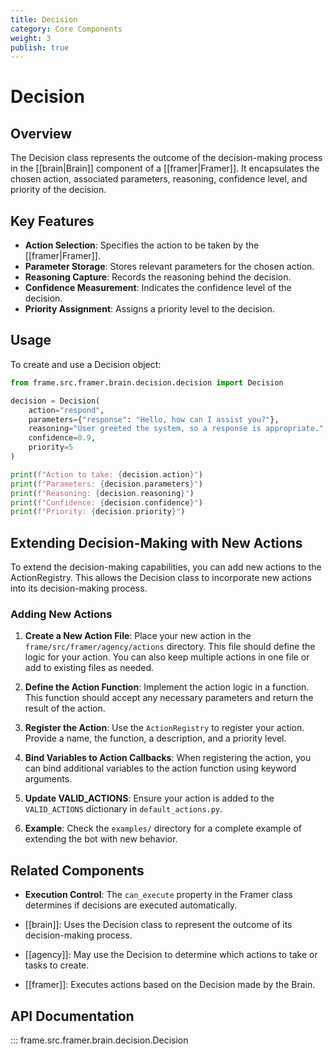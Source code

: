 ```yaml
---
title: Decision
category: Core Components
weight: 3
publish: true
---
```


# Decision

## Overview

The Decision class represents the outcome of the decision-making process in the [[brain|Brain]] component of a [[framer|Framer]]. It encapsulates the chosen action, associated parameters, reasoning, confidence level, and priority of the decision.

## Key Features

- **Action Selection**: Specifies the action to be taken by the [[framer|Framer]].
- **Parameter Storage**: Stores relevant parameters for the chosen action.
- **Reasoning Capture**: Records the reasoning behind the decision.
- **Confidence Measurement**: Indicates the confidence level of the decision.
- **Priority Assignment**: Assigns a priority level to the decision.

## Usage

To create and use a Decision object:

```python
from frame.src.framer.brain.decision.decision import Decision

decision = Decision(
    action="respond",
    parameters={"response": "Hello, how can I assist you?"},
    reasoning="User greeted the system, so a response is appropriate.",
    confidence=0.9,
    priority=5
)

print(f"Action to take: {decision.action}")
print(f"Parameters: {decision.parameters}")
print(f"Reasoning: {decision.reasoning}")
print(f"Confidence: {decision.confidence}")
print(f"Priority: {decision.priority}")
```

## Extending Decision-Making with New Actions

To extend the decision-making capabilities, you can add new actions to the ActionRegistry. This allows the Decision class to incorporate new actions into its decision-making process.

### Adding New Actions

1. **Create a New Action File**: Place your new action in the `frame/src/framer/agency/actions` directory. This file should define the logic for your action. You can also keep multiple actions in one file or add to existing files as needed.

2. **Define the Action Function**: Implement the action logic in a function. This function should accept any necessary parameters and return the result of the action.

3. **Register the Action**: Use the `ActionRegistry` to register your action. Provide a name, the function, a description, and a priority level.

4. **Bind Variables to Action Callbacks**: When registering the action, you can bind additional variables to the action function using keyword arguments.

5. **Update VALID_ACTIONS**: Ensure your action is added to the `VALID_ACTIONS` dictionary in `default_actions.py`.

6. **Example**: Check the `examples/` directory for a complete example of extending the bot with new behavior.

## Related Components

- **Execution Control**: The `can_execute` property in the Framer class determines if decisions are executed automatically.

- [[brain]]: Uses the Decision class to represent the outcome of its decision-making process.
- [[agency]]: May use the Decision to determine which actions to take or tasks to create.
- [[framer]]: Executes actions based on the Decision made by the Brain.

## API Documentation

::: frame.src.framer.brain.decision.Decision
